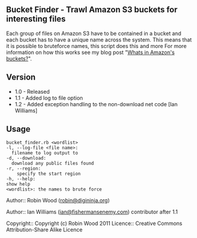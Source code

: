 ## Bucket Finder - Trawl Amazon S3 buckets for interesting files

Each group of files on Amazon S3 have to be contained in a bucket and each bucket has to have a unique
name across the system. This means that it is possible to bruteforce names, this script does this and more
For more information on how this works see my blog post "[Whats in Amazon's buckets?](http://www.digininja.org/blog/whats_in_amazons_buckets.php)". 

## Version

- 1.0 - Released
- 1.1 - Added log to file option
- 1.2 - Added exception handling to the non-download net code [Ian Williams]

## Usage

```
bucket_finder.rb <wordlist>
-l, --log-file <file name>:
  filename to log output to
-d, --download:
  download any public files found
-r, --region:
	specify the start region
-h, --help:
show help
<wordlist>: the names to brute force
```

Author:: Robin Wood (robin@digininja.org)

Author:: Ian Williams (ian@fishermansenemy.com) contributor after 1.1

Copyright:: Copyright (c) Robin Wood 2011
Licence:: Creative Commons Attribution-Share Alike Licence
